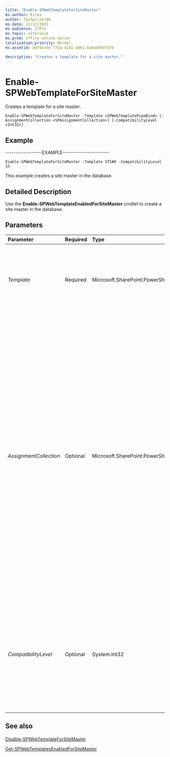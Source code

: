 ```yaml
---
title: "Enable-SPWebTemplateForSiteMaster"
ms.author: kirks
author: Techwriter40
ms.date: 11/12/2015
ms.audience: ITPro
ms.topic: reference
ms.prod: office-online-server
localization_priority: Normal
ms.assetid: dd7da7ee-f72a-41d1-a061-ba4add5df5fb

description: "Creates a template for a site master."
---
```


# Enable-SPWebTemplateForSiteMaster

Creates a template for a site master.
  
```
Enable-SPWebTemplateForSiteMaster -Template <SPWebTemplatePipeBind> [-AssignmentCollection <SPAssignmentCollection>] [-CompatibilityLevel <Int32>]

```

## Example

------------------EXAMPLE-----------------------
  
```
Enable-SPWebTemplateForSiteMaster -Template STS#0 -CompatibilityLevel 15 
```

This example creates a site master in the database.
  
## Detailed Description

Use the **Enable-SPWebTemplateEnabledForSiteMaster** cmdlet to create a site master in the database. 
  
## Parameters

|**Parameter**|**Required**|**Type**|**Description**|
|:-----|:-----|:-----|:-----|
| _Template_ <br/> |Required  <br/> |Microsoft.SharePoint.PowerShell.SPWebTemplatePipeBind  <br/> | Specifies the name of the template.  <br/>  The values are the following:  <br/>  SPSPERS#2  <br/>  SPSPERS#6  <br/>  SPSPERS#7  <br/>  SPSPERS#8  <br/>  SPSPERS#9  <br/>  SPSPERS#10  <br/>  STS#0  <br/> |
| _AssignmentCollection_ <br/> |Optional  <br/> |Microsoft.SharePoint.PowerShell.SPAssignmentCollection  <br/> |Manages objects for the purpose of proper disposal. Use of objects, such as **SPWeb** or **SPSite**, can use large amounts of memory and use of these objects in Windows PowerShell scripts requires proper memory management. Using the **SPAssignment** object, you can assign objects to a variable and dispose of the objects after they are needed to free up memory. When **SPWeb**, **SPSite**, or **SPSiteAdministration** objects are used, the objects are automatically disposed of if an assignment collection or the **Global** parameter is not used.  <br/> > [!NOTE]> When the **Global** parameter is used, all objects are contained in the global store. If objects are not immediately used, or disposed of by using the **Stop-SPAssignment** command, an out-of-memory scenario can occur.           |
| _CompatibilityLevel_ <br/> |Optional  <br/> |System.Int32  <br/> |Specifies the version of templates to use when creating a new **SPSite** object. This value sets the initial CompatibilityLevel value for the site collection.  <br/>  When this parameter is not specified, the **CompatibilityLevel** parameter will default to the highest possible version for the web application depending on the SiteCreationMode setting.  <br/> |
   
## See also

#### 

[Disable-SPWebTemplateForSiteMaster](disable-spwebtemplateforsitemaster.md)
  
[Get-SPWebTemplatesEnabledForSiteMaster](get-spwebtemplatesenabledforsitemaster.md)

